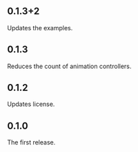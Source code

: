 ## 0.1.3+2

Updates the examples.

## 0.1.3

Reduces the count of animation controllers.

## 0.1.2

Updates license.

## 0.1.0

The first release.